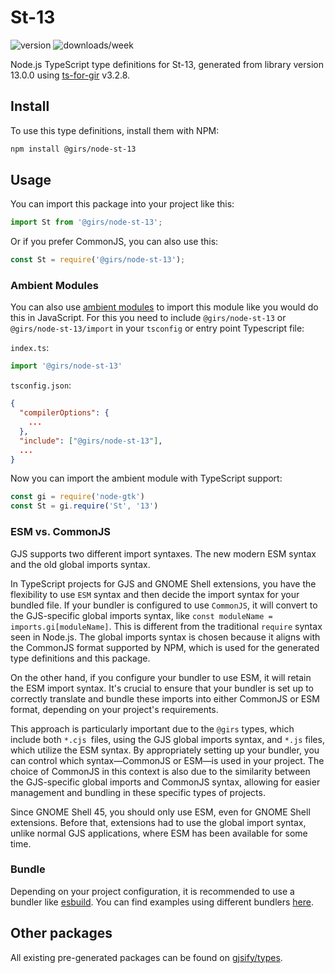 
# St-13

![version](https://img.shields.io/npm/v/@girs/node-st-13)
![downloads/week](https://img.shields.io/npm/dw/@girs/node-st-13)


Node.js TypeScript type definitions for St-13, generated from library version 13.0.0 using [ts-for-gir](https://github.com/gjsify/ts-for-gir) v3.2.8.


## Install

To use this type definitions, install them with NPM:
```bash
npm install @girs/node-st-13
```

## Usage

You can import this package into your project like this:
```ts
import St from '@girs/node-st-13';
```

Or if you prefer CommonJS, you can also use this:
```ts
const St = require('@girs/node-st-13');
```

### Ambient Modules

You can also use [ambient modules](https://github.com/gjsify/ts-for-gir/tree/main/packages/cli#ambient-modules) to import this module like you would do this in JavaScript.
For this you need to include `@girs/node-st-13` or `@girs/node-st-13/import` in your `tsconfig` or entry point Typescript file:

`index.ts`:
```ts
import '@girs/node-st-13'
```

`tsconfig.json`:
```json
{
  "compilerOptions": {
    ...
  },
  "include": ["@girs/node-st-13"],
  ...
}
```

Now you can import the ambient module with TypeScript support: 

```ts
const gi = require('node-gtk')
const St = gi.require('St', '13')
```



### ESM vs. CommonJS

GJS supports two different import syntaxes. The new modern ESM syntax and the old global imports syntax.

In TypeScript projects for GJS and GNOME Shell extensions, you have the flexibility to use `ESM` syntax and then decide the import syntax for your bundled file. If your bundler is configured to use `CommonJS`, it will convert to the GJS-specific global imports syntax, like `const moduleName = imports.gi[moduleName]`. This is different from the traditional `require` syntax seen in Node.js. The global imports syntax is chosen because it aligns with the CommonJS format supported by NPM, which is used for the generated type definitions and this package.

On the other hand, if you configure your bundler to use ESM, it will retain the ESM import syntax. It's crucial to ensure that your bundler is set up to correctly translate and bundle these imports into either CommonJS or ESM format, depending on your project's requirements.

This approach is particularly important due to the `@girs` types, which include both `*.cjs `files, using the GJS global imports syntax, and `*.js` files, which utilize the ESM syntax. By appropriately setting up your bundler, you can control which syntax—CommonJS or ESM—is used in your project. The choice of CommonJS in this context is also due to the similarity between the GJS-specific global imports and CommonJS syntax, allowing for easier management and bundling in these specific types of projects.

Since GNOME Shell 45, you should only use ESM, even for GNOME Shell extensions. Before that, extensions had to use the global import syntax, unlike normal GJS applications, where ESM has been available for some time.

### Bundle

Depending on your project configuration, it is recommended to use a bundler like [esbuild](https://esbuild.github.io/). You can find examples using different bundlers [here](https://github.com/gjsify/ts-for-gir/tree/main/examples).

## Other packages

All existing pre-generated packages can be found on [gjsify/types](https://github.com/gjsify/types).

